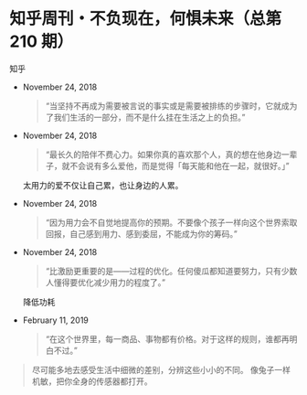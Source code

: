 # 知乎周刊・不负现在，何惧未来（总第 210 期）

知乎

* November 24, 2018 
    > “当坚持不再成为需要被言说的事实或是需要被排练的步骤时，它就成为了我们生活的一部分，而不是什么挂在生活之上的负担。”

* November 24, 2018 

    > “最长久的陪伴不费心力。如果你真的喜欢那个人，真的想在他身边一辈子，就不会说有多么爱他，而是觉得「每天能和他在一起，就很好。」”

    太用力的爱不仅让自己累，也让身边的人累。

* November 24, 2018 
    > “因为用力会不自觉地提高你的预期。不要像个孩子一样向这个世界索取回报，自己感到用力、感到委屈，不能成为你的筹码。”

* November 24, 2018 
    > “比激励更重要的是——过程的优化。任何傻瓜都知道要努力，只有少数人懂得要优化减少用力的程度了。”

    降低功耗

* February 11, 2019 
    > “在这个世界里，每一商品、事物都有价格。对于这样的规则，谁都再明白不过。”


> 尽可能多地去感受生活中细微的差别，分辨这些小小的不同。 像兔子一样机敏，把你全身的传感器都打开。